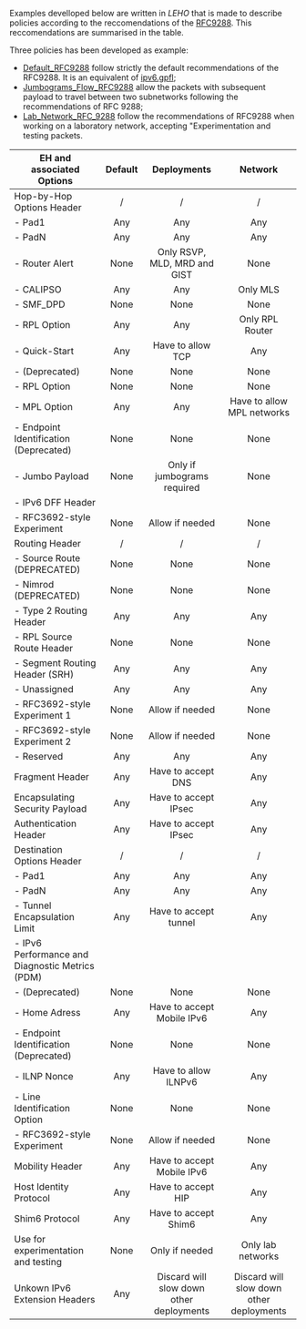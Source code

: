 Examples develloped below are written in $LEHO$ that is made to describe policies according to the reccomendations of the [RFC9288](https://www.rfc-editor.org/info/rfc9288). This reccomendations are summarised in the table.

Three policies has been developed as example:
- [Default_RFC9288](./Default_RFC9288/) follow strictly the default recommendations of the RFC9288. It is an equivalent of [ipv6.gpfl](../5Lang_GPFL/example/IPv6-RFC9288/ipv6.gpfl);
- [Jumbograms_Flow_RFC9288](./Jumbograms_Flow_RFC9288/) allow the packets with subsequent payload to travel between two subnetworks following the recommendations of RFC 9288;
- [Lab_Network_RFC_9288](./Lab_Network_RFC9288/) follow the recommendations of RFC9288 when working on a laboratory network, accepting "Experimentation and testing packets.


| EH and associated Options                       | Default |               Deployments                |                 Network                  |
| ----------------------------------------------- | :-----: | :--------------------------------------: | :--------------------------------------: |
| Hop-by-Hop Options Header                       |    /    |                    /                     |                    /                     |
| - Pad1                                          |   Any   |                   Any                    |                   Any                    |
| - PadN                                          |   Any   |                   Any                    |                   Any                    |
| - Router Alert                                  |  None   |       Only RSVP, MLD, MRD and GIST       |                   None                   |
| - CALIPSO                                       |   Any   |                   Any                    |                 Only MLS                 |
| - SMF_DPD                                       |  None   |                   None                   |                   None                   |
| - RPL Option                                    |   Any   |                   Any                    |             Only RPL Router              |
| - Quick-Start                                   |   Any   |            Have to allow TCP             |                   Any                    |
| - (Deprecated)                                  |  None   |                   None                   |                   None                   |
| - RPL Option                                    |  None   |                   None                   |                   None                   |
| - MPL Option                                    |   Any   |                   Any                    |        Have to allow MPL networks        |
| - Endpoint Identification (Deprecated)          |  None   |                   None                   |                   None                   |
| - Jumbo Payload                                 |  None   |       Only if jumbograms required        |                   None                   |
| - IPv6 DFF Header                               |         |                                          |                                          |
| - RFC3692-style Experiment                      |  None   |             Allow if needed              |                   None                   |
| Routing Header                                  |    /    |                    /                     |                    /                     |
| - Source Route (DEPRECATED)                     |  None   |                   None                   |                   None                   |
| - Nimrod (DEPRECATED)                           |  None   |                   None                   |                   None                   |
| - Type 2 Routing Header                         |   Any   |                   Any                    |                   Any                    |
| - RPL Source Route Header                       |  None   |                   None                   |                   None                   |
| - Segment Routing Header (SRH)                  |   Any   |                   Any                    |                   Any                    |
| - Unassigned                                    |   Any   |                   Any                    |                   Any                    |
| - RFC3692-style Experiment 1                    |  None   |             Allow if needed              |                   None                   |
| - RFC3692-style Experiment 2                    |  None   |             Allow if needed              |                   None                   |
| - Reserved                                      |   Any   |                   Any                    |                   Any                    |
| Fragment Header                                 |   Any   |            Have to accept DNS            |                   Any                    |
| Encapsulating Security Payload                  |   Any   |           Have to accept IPsec           |                   Any                    |
| Authentication Header                           |   Any   |           Have to accept IPsec           |                   Any                    |
| Destination Options Header                      |    /    |                    /                     |                    /                     |
| - Pad1                                          |   Any   |                   Any                    |                   Any                    |
| - PadN                                          |   Any   |                   Any                    |                   Any                    |
| - Tunnel Encapsulation Limit                    |   Any   |          Have to accept tunnel           |                   Any                    |
| - IPv6 Performance and Diagnostic Metrics (PDM) |         |                                          |                                          |
| - (Deprecated)                                  |  None   |                   None                   |                   None                   |
| - Home Adress                                   |   Any   |        Have to accept Mobile IPv6        |                   Any                    |
| - Endpoint Identification (Deprecated)          |  None   |                   None                   |                   None                   |
| - ILNP Nonce                                    |   Any   |           Have to allow ILNPv6           |                   Any                    |
| - Line Identification Option                    |  None   |                   None                   |                   None                   |
| - RFC3692-style Experiment                      |  None   |             Allow if needed              |                   None                   |
| Mobility Header                                 |   Any   |        Have to accept Mobile IPv6        |                   Any                    |
| Host Identity Protocol                          |   Any   |            Have to accept HIP            |                   Any                    |
| Shim6 Protocol                                  |   Any   |           Have to accept Shim6           |                   Any                    |
| Use for experimentation and testing             |  None   |              Only if needed              |            Only lab networks             |
| Unkown IPv6 Extension Headers                   |   Any   | Discard will slow down other deployments | Discard will slow down other deployments |
